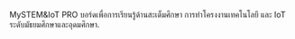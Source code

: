 MySTEM&IoT PRO บอร์ดเพื่อการเรียนรู้ด้านสะเต็มศึกษา การทำโครงงานเทคโนโลยี และ IoT ระดับมัธยมศึกษาและอุดมศึกษา.
